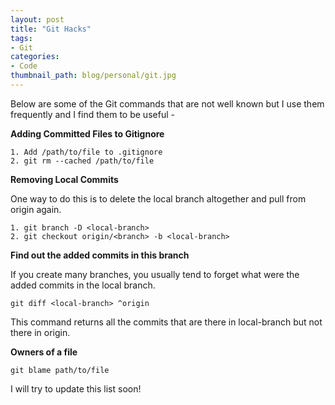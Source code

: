 ```yaml
---
layout: post
title: "Git Hacks"
tags:
- Git
categories:
- Code
thumbnail_path: blog/personal/git.jpg
---
```


Below are some of the Git commands that are not well known but I use them frequently and I find them to be useful - 

**Adding Committed Files to Gitignore**

	1. Add /path/to/file to .gitignore
	2. git rm --cached /path/to/file

**Removing Local Commits**

One way to do this is to delete the local branch altogether and pull from origin again.
	
	1. git branch -D <local-branch>
	2. git checkout origin/<branch> -b <local-branch>

**Find out the added commits in this branch**
	
If you create many branches, you usually tend to forget what were the added commits in the local branch.

	git diff <local-branch> ^origin

This command returns all the commits that are there in local-branch but not there in origin.

**Owners of a file**

	git blame path/to/file

I will try to update this list soon!